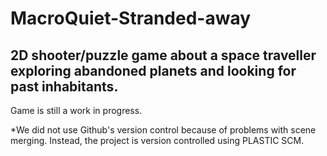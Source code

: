 # MacroQuiet-Stranded-away
## 2D shooter/puzzle game about a space traveller exploring abandoned planets and looking for past inhabitants.

Game is still a work in progress.

*We did not use Github's version control because of problems with scene merging. Instead, the project is version controlled using PLASTIC SCM.

